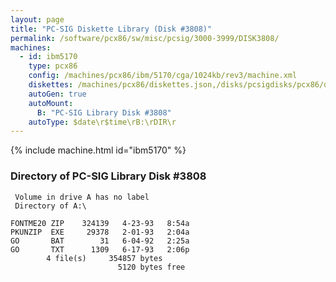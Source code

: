 ```yaml
---
layout: page
title: "PC-SIG Diskette Library (Disk #3808)"
permalink: /software/pcx86/sw/misc/pcsig/3000-3999/DISK3808/
machines:
  - id: ibm5170
    type: pcx86
    config: /machines/pcx86/ibm/5170/cga/1024kb/rev3/machine.xml
    diskettes: /machines/pcx86/diskettes.json,/disks/pcsigdisks/pcx86/diskettes.json
    autoGen: true
    autoMount:
      B: "PC-SIG Library Disk #3808"
    autoType: $date\r$time\rB:\rDIR\r
---
```


{% include machine.html id="ibm5170" %}

### Directory of PC-SIG Library Disk #3808

     Volume in drive A has no label
     Directory of A:\

    FONTME20 ZIP    324139   4-23-93   8:54a
    PKUNZIP  EXE     29378   2-01-93   2:04a
    GO       BAT        31   6-04-92   2:25a
    GO       TXT      1309   6-17-93   2:06p
            4 file(s)     354857 bytes
                            5120 bytes free
